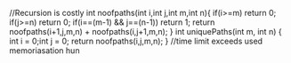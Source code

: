 //Recursion is costly
int noofpaths(int i,int j,int m,int n){
if(i>=m)
return 0;
if(j>=n)
return 0;
if(i==(m-1) && j==(n-1))
return 1;
return noofpaths(i+1,j,m,n) + noofpaths(i,j+1,m,n);
}
int uniquePaths(int m, int n) {
int i = 0;int j = 0;
return noofpaths(i,j,m,n);
}
//time limit exceeds
used memoriasation hun